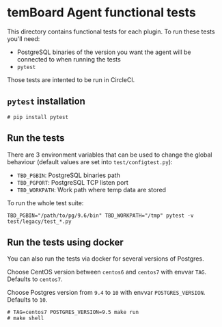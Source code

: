 # temBoard Agent functional tests

This directory contains functional tests for each plugin. To run these tests you'll need:
  * PostgreSQL binaries of the version you want the agent will be connected to when running the tests
  * `pytest`

Those tests are intented to be run in CircleCI.

## `pytest` installation

``` console
# pip install pytest
```

## Run the tests

There are 3 environment variables that can be used to change the global behaviour (default values are set into `test/configtest.py`):
  * `TBD_PGBIN`: PostgreSQL binaries path
  * `TBD_PGPORT`: PostgreSQL TCP listen port
  * `TBD_WORKPATH`: Work path where temp data are stored

To run the whole test suite:
``` console
TBD_PGBIN="/path/to/pg/9.6/bin" TBD_WORKPATH="/tmp" pytest -v test/legacy/test_*.py
```

## Run the tests using docker

You can also run the tests via docker for several versions of Postgres.

Choose CentOS version between `centos6` and `centos7` with envvar `TAG`.
Defaults to `centos7`.

Choose Postgres version from `9.4` to `10` with envvar `POSTGRES_VERSION`.
Defaults to `10`.

``` console
# TAG=centos7 POSTGRES_VERSION=9.5 make run
# make shell
```
